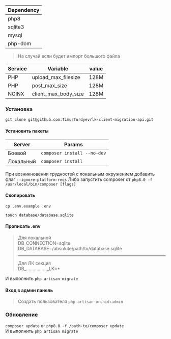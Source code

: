 | Dependency |
|------------|
| php8       |
| sqlite3    |
| mysql      |
| php-dom    |

> На случай если будет импорт большого файла

| Service | Variable             | value |
|---------|----------------------|-------|
| PHP     | upload_max_filesize  | 128M  |
| PHP     | post_max_size        | 128M  |
| NGINX   | client_max_body_size | 128M  |

### Установка

`git clone git@github.com:TimurTurdyev/lk-client-migration-api.git`

#### Установить пакеты
| Server     | Params                       |
|------------|------------------------------|
| Боевой     | `composer install --no-dev`  |
| Локальный  | `composer install`           |

При возникновении трудностей с локальным окружением добавить флаг `--ignore-platform-reqs`
Либо запустить composer от `php8.0 -f /usr/local/bin/composer [flags]`

#### Скопировать
`cp .env.example .env`

`touch database/database.sqlite`

#### Прописать .env

> Для локальной <br> DB_CONNECTION=sqlite <br>
DB_DATABASE=/absolute/path/to/database.sqlite <br><hr> 
> Для ЛК секция <br> DB_................_LK=*


И выполнить `php artisan migrate`

#### Вход в админ панель 

> Создать пользователя `php artisan orchid:admin`

### Обновление

`composer update` or `php8.0 -f /path-to/composer update` <br>
И выполнить `php artisan migrate`
